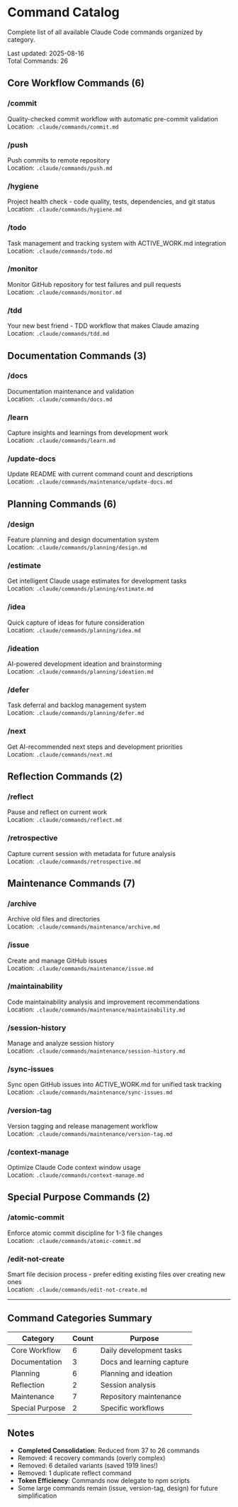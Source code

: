 # Command Catalog

Complete list of all available Claude Code commands organized by category.

Last updated: 2025-08-16  
Total Commands: 26

## Core Workflow Commands (6)

### /commit
Quality-checked commit workflow with automatic pre-commit validation  
Location: `.claude/commands/commit.md`

### /push
Push commits to remote repository  
Location: `.claude/commands/push.md`

### /hygiene
Project health check - code quality, tests, dependencies, and git status  
Location: `.claude/commands/hygiene.md`

### /todo
Task management and tracking system with ACTIVE_WORK.md integration  
Location: `.claude/commands/todo.md`

### /monitor
Monitor GitHub repository for test failures and pull requests  
Location: `.claude/commands/monitor.md`

### /tdd
Your new best friend - TDD workflow that makes Claude amazing  
Location: `.claude/commands/tdd.md`

## Documentation Commands (3)

### /docs
Documentation maintenance and validation  
Location: `.claude/commands/docs.md`

### /learn
Capture insights and learnings from development work  
Location: `.claude/commands/learn.md`

### /update-docs
Update README with current command count and descriptions  
Location: `.claude/commands/maintenance/update-docs.md`

## Planning Commands (6)

### /design
Feature planning and design documentation system  
Location: `.claude/commands/planning/design.md`

### /estimate
Get intelligent Claude usage estimates for development tasks  
Location: `.claude/commands/planning/estimate.md`

### /idea
Quick capture of ideas for future consideration  
Location: `.claude/commands/planning/idea.md`

### /ideation
AI-powered development ideation and brainstorming  
Location: `.claude/commands/planning/ideation.md`

### /defer
Task deferral and backlog management system  
Location: `.claude/commands/planning/defer.md`

### /next
Get AI-recommended next steps and development priorities  
Location: `.claude/commands/next.md`

## Reflection Commands (2)

### /reflect
Pause and reflect on current work  
Location: `.claude/commands/reflect.md`

### /retrospective
Capture current session with metadata for future analysis  
Location: `.claude/commands/retrospective.md`

## Maintenance Commands (7)

### /archive
Archive old files and directories  
Location: `.claude/commands/maintenance/archive.md`

### /issue
Create and manage GitHub issues  
Location: `.claude/commands/maintenance/issue.md`

### /maintainability
Code maintainability analysis and improvement recommendations  
Location: `.claude/commands/maintenance/maintainability.md`

### /session-history
Manage and analyze session history  
Location: `.claude/commands/maintenance/session-history.md`

### /sync-issues
Sync open GitHub issues into ACTIVE_WORK.md for unified task tracking  
Location: `.claude/commands/maintenance/sync-issues.md`

### /version-tag
Version tagging and release management workflow  
Location: `.claude/commands/maintenance/version-tag.md`

### /context-manage
Optimize Claude Code context window usage  
Location: `.claude/commands/context-manage.md`

## Special Purpose Commands (2)

### /atomic-commit
Enforce atomic commit discipline for 1-3 file changes  
Location: `.claude/commands/atomic-commit.md`

### /edit-not-create
Smart file decision process - prefer editing existing files over creating new ones  
Location: `.claude/commands/edit-not-create.md`

---

## Command Categories Summary

| Category | Count | Purpose |
|----------|-------|---------|
| Core Workflow | 6 | Daily development tasks |
| Documentation | 3 | Docs and learning capture |
| Planning | 6 | Planning and ideation |
| Reflection | 2 | Session analysis |
| Maintenance | 7 | Repository maintenance |
| Special Purpose | 2 | Specific workflows |

## Notes

- **Completed Consolidation**: Reduced from 37 to 26 commands
- Removed: 4 recovery commands (overly complex)
- Removed: 6 detailed variants (saved 1919 lines!)
- Removed: 1 duplicate reflect command
- **Token Efficiency**: Commands now delegate to npm scripts
- Some large commands remain (issue, version-tag, design) for future simplification